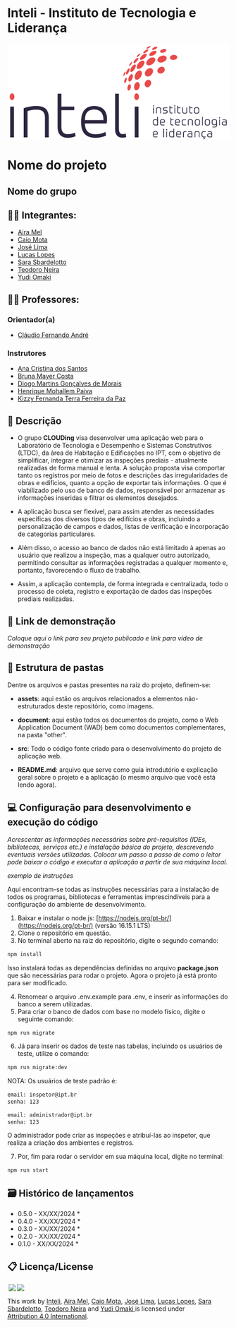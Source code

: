 # Inteli - Instituto de Tecnologia e Liderança 

<p align="center">
<a href= "https://www.inteli.edu.br/"><img src="/assets/inteli.png" alt="Inteli - Instituto de Tecnologia e Liderança" border="0"></a>
</p>

# Nome do projeto

## Nome do grupo

## :student: Integrantes: 
- <a href="https://www.linkedin.com/in/aira-mel-76325734a/">Aira Mel</a>
- <a href="https://www.linkedin.com/in/caio-mota-78983732a/">Caio Mota</a>
- <a href="https://www.linkedin.com/in/jos%C3%A9-lima-684597301/">José Lima</a> 
- <a href="https://www.linkedin.com/in/lucas-lopes-8072b235a/">Lucas Lopes</a> 
- <a href="https://www.linkedin.com/in/sara-sbardelotto/">Sara Sbardelotto</a>
- <a href="https://www.linkedin.com/in/teodoroneira/">Teodoro Neira</a> 
- <a href="https://www.linkedin.com/in/yudi-omaki/">Yudi Omaki</a>

## :teacher: Professores:
### Orientador(a) 
- <a href="https://www.linkedin.com/in/profclaudioandre/">Cláudio Fernando André</a>
### Instrutores
- <a href="https://github.com/anacris-inteli">Ana Cristina dos Santos</a>
- <a href="https://github.com/brunamayer">Bruna Mayer Costa</a>
- <a href="https://www.linkedin.com/in/diogo-martins-gon%C3%A7alves-de-morais-96404732/">Diogo Martins Gonçalves de Morais</a>
- <a href="https://www.linkedin.com/in/henrique-mohallem-paiva-6854b460/">Henrique Mohallem Paiva</a>
- <a href="https://www.linkedin.com/in/kizzyterra/">Kizzy Fernanda Terra Ferreira da Paz</a>


## 📝 Descrição

* O grupo **CLOUDing** visa desenvolver uma aplicação web para o Laboratório de Tecnologia e Desempenho e Sistemas Construtivos (LTDC), da área de Habitação e Edificações no IPT, com o objetivo de simplificar, integrar e otimizar as inspeções prediais - atualmente realizadas de forma manual e lenta. A solução proposta visa comportar tanto os registros por meio de fotos e descrições das irregularidades de obras e edifícios, quanto a opção de exportar tais informações. O que é viabilizado pelo uso de banco de dados, responsável por armazenar as informações inseridas e filtrar os elementos desejados.

* A aplicação busca ser flexível, para assim atender as necessidades específicas dos diversos tipos de edifícios e obras, incluindo a personalização de campos e dados, listas de verificação e incorporação de categorias particulares.

* Além disso, o acesso ao banco de dados não está limitado à apenas ao usuário que realizou a inspeção, mas a qualquer outro autorizado, permitindo consultar as informações registradas a qualquer momento e, portanto, favorecendo o fluxo de trabalho.

* Assim, a aplicação contempla, de forma integrada e centralizada, todo o processo de coleta, registro e exportação de dados das inspeções prediais realizadas.



## 📝 Link de demonstração

_Coloque aqui o link para seu projeto publicado e link para vídeo de demonstração_

## 📁 Estrutura de pastas

Dentre os arquivos e pastas presentes na raiz do projeto, definem-se:

- <b>assets</b>: aqui estão os arquivos relacionados a elementos não-estruturados deste repositório, como imagens.

- <b>document</b>: aqui estão todos os documentos do projeto, como o Web Application  Document (WAD) bem como documentos complementares, na pasta "other".

- <b>src</b>: Todo o código fonte criado para o desenvolvimento do projeto de aplicação web.

- <b>README.md</b>: arquivo que serve como guia introdutório e explicação geral sobre o projeto e a aplicação (o mesmo arquivo que você está lendo agora).

## 💻 Configuração para desenvolvimento e execução do código

*Acrescentar as informações necessárias sobre pré-requisitos (IDEs, bibliotecas, serviços etc.) e instalação básica do projeto, descrevendo eventuais versões utilizadas. Colocar um passo a passo de como o leitor pode baixar o código e executar a aplicação a partir de sua máquina local.*

*exemplo de instruções*

Aqui encontram-se todas as instruções necessárias para a instalação de todos os programas, bibliotecas e ferramentas imprescindíveis para a configuração do ambiente de desenvolvimento.

1. Baixar e instalar o node.js: [https://nodejs.org/pt-br/](https://nodejs.org/pt-br/) (versão 16.15.1 LTS)
2. Clone o repositório em questão.
3. No terminal aberto na raiz do repositório, digite o segundo comando:

```sh
npm install
```

Isso instalará todas as dependências definidas no arquivo <b>package.json</b> que são necessárias para rodar o projeto. Agora o projeto já está pronto para ser modificado. 

4. Renomear o arquivo .env.example para .env, e inserir as informações do banco a serem utilizadas.
5. Para criar o banco de dados com base no modelo físico, digite o seguinte comando:


```sh
npm run migrate
```
6. Já para inserir os dados de teste nas tabelas, incluindo os usuários de teste, utilize o comando:

```sh
npm run migrate:dev
```
NOTA: Os usuários de teste padrão é:

```
email: inspetor@ipt.br
senha: 123
```

```
email: administrador@ipt.br
senha: 123
```

O administrador pode criar as inspeções e atribuí-las ao inspetor, que realiza a criação dos ambientes e registros.

7. Por, fim para rodar o servidor em sua máquina local, digite no terminal:

```sh
npm run start
```




## 🗃 Histórico de lançamentos

* 0.5.0 - XX/XX/2024
    * 
* 0.4.0 - XX/XX/2024
    * 
* 0.3.0 - XX/XX/2024
    * 
* 0.2.0 - XX/XX/2024
    * 
* 0.1.0 - XX/XX/2024
    *

## 📋 Licença/License

<img style="height:22px!important;margin-left:3px;vertical-align:text-bottom;" src="https://mirrors.creativecommons.org/presskit/icons/cc.svg?ref=chooser-v1"><img style="height:22px!important;margin-left:3px;vertical-align:text-bottom;" src="https://mirrors.creativecommons.org/presskit/icons/by.svg?ref=chooser-v1"><p xmlns:cc="http://creativecommons.org/ns#" xmlns:dct="http://purl.org/dc/terms/">This work by </a><a rel="cc:attributionURL dct:creator" property="cc:attributionName" href="https://github.com/Intelihub">Inteli</a>, <a href="https://github.com/AiraaMel">Aira Mel</a>, <a href="https://github.com/caiomota01">Caio Mota</a>, <a href="https://github.com/jlimaz">José Lima</a>, <a href="https://github.com/LucasLopes964">Lucas Lopes</a>, <a href="https://github.com/sarafarencena">Sara Sbardelotto</a>, <a href="https://github.com/TeodoroNeira">Teodoro Neira</a> and <a href="https://github.com/yudiomaki1">Yudi Omaki </a> </a> is licensed under <a href="http://creativecommons.org/licenses/by/4.0/?ref=chooser-v1" target="_blank" rel="license noopener noreferrer" style="display:inline-block;">Attribution 4.0 International</a>.</p>

